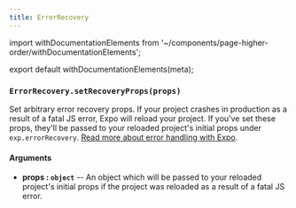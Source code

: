 ```yaml
---
title: ErrorRecovery
---
```


import withDocumentationElements from '~/components/page-higher-order/withDocumentationElements';

export default withDocumentationElements(meta);

### `ErrorRecovery.setRecoveryProps(props)`

Set arbitrary error recovery props. If your project crashes in production as a result of a fatal JS error, Expo will reload your project. If you've set these props, they'll be passed to your reloaded project's initial props under `exp.errorRecovery`. [Read more about error handling with Expo](../../guides/errors/).

#### Arguments

-   **props : `object`** -- An object which will be passed to your reloaded project's initial props if the project was reloaded as a result of a fatal JS error.
